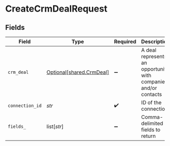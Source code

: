 # CreateCrmDealRequest


## Fields

| Field                                                           | Type                                                            | Required                                                        | Description                                                     |
| --------------------------------------------------------------- | --------------------------------------------------------------- | --------------------------------------------------------------- | --------------------------------------------------------------- |
| `crm_deal`                                                      | [Optional[shared.CrmDeal]](../../models/shared/crmdeal.md)      | :heavy_minus_sign:                                              | A deal represents an opportunity with companies and/or contacts |
| `connection_id`                                                 | *str*                                                           | :heavy_check_mark:                                              | ID of the connection                                            |
| `fields_`                                                       | list[*str*]                                                     | :heavy_minus_sign:                                              | Comma-delimited fields to return                                |